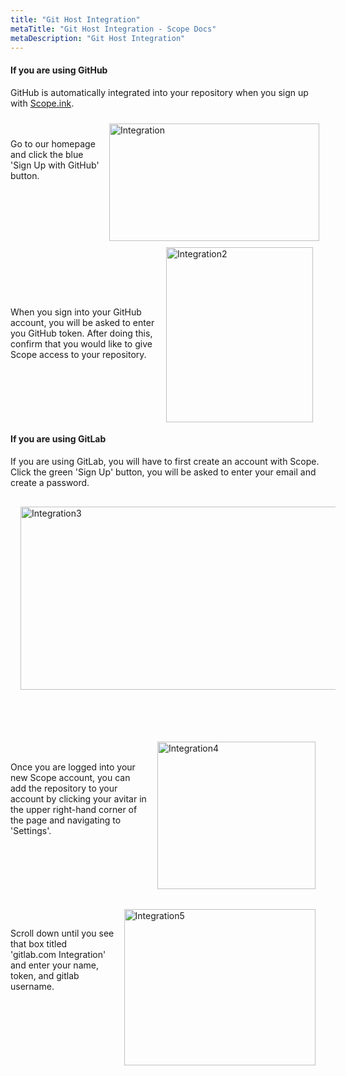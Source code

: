 ```yaml
---
title: "Git Host Integration"
metaTitle: "Git Host Integration - Scope Docs"
metaDescription: "Git Host Integration"
---
```


#### If you are using GitHub
GitHub is automatically integrated into your repository when you sign up with [Scope.ink](https://app.scope.ink/).  

<img src="https://lh3.google.com/u/0/d/1RGEpGE4lepuAT2O9ar1Wig8V8BoxqCQe=w2560-h1378-iv2" alt="Integration"
	title="Git Integration" width="336" height="188" style="float:right; padding: 10px"/>

<br/>
<br/>
Go to our homepage and click the blue 'Sign Up with GitHub' button.
<br/>
<br/>
<br/>
<br/>
<br/>
<br/>
<br/>

<img src="https://lh3.google.com/u/0/d/1IcI5RYXQnCQ8JO-PnRYQRGXsYpRNheZG=w2560-h1378-iv1" alt="Integration2" title="Git Integration2" width="235" height="280" style="float:right; padding-right:20px; padding-left: 16px "/>

<br/>
<br/>
<br/>
<br/>
<br/>

When you sign into your GitHub account, you will be asked to enter you GitHub token. After doing this, confirm that you would like to give Scope access to your repository. 

<br/>
<br/>
<br/>
<br/>
<br/>



#### If you are using GitLab
If you are using GitLab, you will have to first create an account with Scope. Click the green 'Sign Up' button, you will be asked to enter your email and create a password. 

<img src="https://lh3.google.com/u/0/d/1RH6IffWa5uYbrowZZB8rDDp0xQFouT-9=w2560-h1280-iv2" alt="Integration3" title="Git Integration3" width="613" height="293" style="padding: 16px"/>

<br/>
<br/>
<br/>
<br/>


<img src="https://lh3.google.com/u/0/d/1VUrnbfKuqCUkumba1Qs9pkRN5iineTLT=w1274-h1378-iv2" alt="Integration4" title="Integration4" width="253" height="236" style="float: right; padding: 16px" />

<br/>
<br/>

Once you are logged into your new Scope account, you can add the repository to your account by clicking your avitar in the upper right-hand corner of the page and navigating to 'Settings'. 

<br/>
<br/>
<br/>
<br/>
<br/>

<img src="https://lh3.google.com/u/0/d/0B8AtTqqa3cK1d0RlaHM1c2cxeHlIQm1SVTh0a2lHaWRBUnhj=w2560-h1378-iv3" alt="Integration5" title="Integration5" width="306.5" height="250" style="float: right; padding: 16px" />

<br/>
<br/>

Scroll down until you see that box titled 'gitlab.com Integration' and enter your name, token, and gitlab username. 

<br/>
<br/>
<br/>
<br/>
